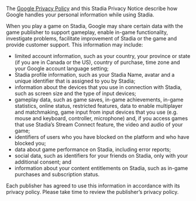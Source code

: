 The [Google Privacy Policy](https://policies.google.com/privacy) and this Stadia Privacy Notice describe how Google handles your personal information while using Stadia.

When you play a game on Stadia, Google may share certain data with the game publisher to support gameplay, enable in-game functionality, investigate problems, facilitate improvement of Stadia or the game and provide customer support. This information may include:

* limited account information, such as your country, your province or state (if you are in Canada or the US), country of purchase, time zone and your Google account language setting;
* Stadia profile information, such as your Stadia Name, avatar and a unique identifier that is assigned to you by Stadia;
* information about the devices that you use in connection with Stadia, such as screen size and the type of input devices;
* gameplay data, such as game saves, in-game achievements, in-game statistics, online status, restricted features, data to enable multiplayer and matchmaking, game input from input devices that you use (e.g. mouse and keyboard, controller, microphone) and, if you access games that use Stadia’s Stream Connect feature, the video and audio of your game;
* identifiers of users who you have blocked on the platform and who have blocked you;
* data about game performance on Stadia, including error reports;
* social data, such as identifiers for your friends on Stadia, only with your additional consent; and
* information about your content entitlements on Stadia, such as in-game purchases and subscription status.

Each publisher has agreed to use this information in accordance with its privacy policy. Please take time to review the publisher’s privacy policy.